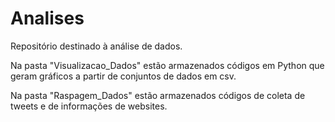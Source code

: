# Analises
 Repositório destinado à análise de dados.

Na pasta "Visualizacao_Dados" estão armazenados códigos em Python que geram gráficos a partir de conjuntos de dados em csv.

Na pasta "Raspagem_Dados" estão armazenados códigos de coleta de tweets e de informações de websites.
